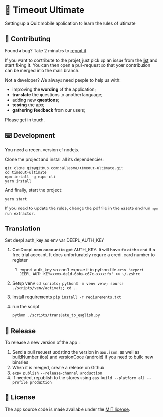 # 🥏 Timeout Ultimate

Setting up a Quiz mobile application to learn the rules of ultimate

## 👏 Contributing

Found a bug? Take 2 minutes to [report it](https://github.com/sallesma/timeout-ultimate/issues/new)

If you want to contribute to the projet, just pick up an issue from the [list](https://github.com/sallesma/timeout-ultimate/issues) and start fixing it. You can then open a pull-request so that your contribution can be merged into the main branch.

Not a developer? We always need people to help us with:

- improving the **wording** of the application;
- **translate** the questions to another language;
- adding new **questions**;
- **testing** the app;
- **gathering feedback** from our users;

Please get in touch.

## ⌨️ Development

You need a recent version of nodejs.

Clone the project and install all its dependencies:

```
git clone git@github.com:sallesma/timeout-ultimate.git
cd timeout-ultimate
npm install -g expo-cli
yarn install
```

And finally, start the project:

```
yarn start
```

If you need to update the rules, change the pdf file in the assets and run `npm run extractor`.

## Translation

Set deepl auth_key as env var DEEPL_AUTH_KEY

1. Get Deepl.com account to get AUTH_KEY. It will have :fx at the end if a free trial account. It does unfortunately require a credit card number to register
   1. export auth_key so don't expose it in python file `echo 'export DEEPL_AUTH_KEY=xxxx-de1d-6bba-c67c-xxxx:fx' >> ~/.zshrc`
2. Setup venv `cd scripts; python3 -m venv venv; source ./scripts/venv/activate; cd ..`
3. Install requirements `pip install -r reqiurements.txt`
4. run the script

   ```bash
   python ./scripts/translate_to_english.py
   ```

## 🚀 Release

To release a new version of the app :

1. Send a pull request updating the version in `app.json`, as well as buildNumber (ios) and versionCode (android) if you need to build new binaries
2. When it is merged, create a release on Github
3. `expo publish --release-channel production`
4. If needed, republish to the stores using `eas build --platform all --profile production`

## 📜 License

The app source code is made available under the [MIT license](LICENSE).
